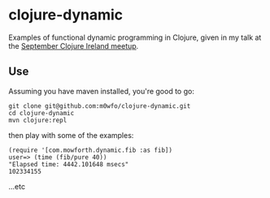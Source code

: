 clojure-dynamic
===============

Examples of functional dynamic programming in Clojure, given in my talk at the [September Clojure Ireland meetup](https://speakerdeck.com/m0wfo/dynamic-programming-plus-clojure).

Use
---

Assuming you have maven installed, you're good to go:

    git clone git@github.com:m0wfo/clojure-dynamic.git
    cd clojure-dynamic
    mvn clojure:repl

then play with some of the examples:

    (require '[com.mowforth.dynamic.fib :as fib])
    user=> (time (fib/pure 40))
    "Elapsed time: 4442.101648 msecs"
    102334155

...etc
